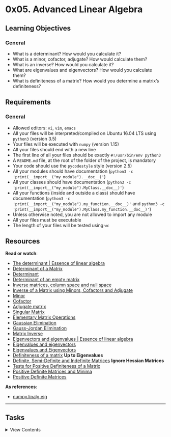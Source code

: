 # 0x05. Advanced Linear Algebra

## Learning Objectives


### General

*   What is a determinant? How would you calculate it?
*   What is a minor, cofactor, adjugate? How would calculate them?
*   What is an inverse? How would you calculate it?
*   What are eigenvalues and eigenvectors? How would you calculate them?
*   What is definiteness of a matrix? How would you determine a matrix’s definiteness?

## Requirements

### General

*   Allowed editors: `vi`, `vim`, `emacs`
*   All your files will be interpreted/compiled on Ubuntu 16.04 LTS using `python3` (version 3.5)
*   Your files will be executed with `numpy` (version 1.15)
*   All your files should end with a new line
*   The first line of all your files should be exactly `#!/usr/bin/env python3`
*   A `README.md` file, at the root of the folder of the project, is mandatory
*   Your code should use the `pycodestyle` style (version 2.5)
*   All your modules should have documentation (`python3 -c 'print(__import__("my_module").__doc__)'`)
*   All your classes should have documentation (`python3 -c 'print(__import__("my_module").MyClass.__doc__)'`)
*   All your functions (inside and outside a class) should have documentation (`python3 -c 'print(__import__("my_module").my_function.__doc__)'` and `python3 -c 'print(__import__("my_module").MyClass.my_function.__doc__)'`)
*   Unless otherwise noted, you are not allowed to import any module
*   All your files must be executable
*   The length of your files will be tested using `wc`

## Resources

**Read or watch**:

*   [The determinant | Essence of linear algebra](https://www.youtube.com/watch?v=Ip3X9LOh2dk&list=PLZHQObOWTQDPD3MizzM2xVFitgF8hE_ab&index=7&t=0s&ab_channel=3Blue1Brown)
*   [Determinant of a Matrix](https://www.mathsisfun.com/algebra/matrix-determinant.html)
*   [Determinant](https://mathworld.wolfram.com/Determinant.html)
*   [Determinant of an empty matrix](https://www.quora.com/What-is-the-determinant-of-an-empty-matrix-such-as-a-0x0-matrix)
*   [Inverse matrices, column space and null space](https://www.youtube.com/watch?v=uQhTuRlWMxw&list=PLZHQObOWTQDPD3MizzM2xVFitgF8hE_ab&index=8&t=0s&ab_channel=3Blue1Brown)
*   [Inverse of a Matrix using Minors, Cofactors and Adjugate](https://www.mathsisfun.com/algebra/matrix-inverse-minors-cofactors-adjugate.html)
*   [Minor](https://mathworld.wolfram.com/Minor.html)
*   [Cofactor](https://mathworld.wolfram.com/Cofactor.html)
*   [Adjugate matrix](https://en.wikipedia.org/wiki/Adjugate_matrix)
*   [Singular Matrix](https://mathworld.wolfram.com/SingularMatrix.html)
*   [Elementary Matrix Operations](https://stattrek.com/matrix-algebra/elementary-operations.aspx)
*   [Gaussian Elimination](https://mathworld.wolfram.com/GaussianElimination.html)
*   [Gauss-Jordan Elimination](https://mathworld.wolfram.com/Gauss-JordanElimination.html)
*   [Matrix Inverse](https://mathworld.wolfram.com/MatrixInverse.html)
*   [Eigenvectors and eigenvalues | Essence of linear algebra](https://www.youtube.com/watch?v=PFDu9oVAE-g&ab_channel=3Blue1Brown)
*   [Eigenvalues and eigenvectors](https://en.wikipedia.org/wiki/Eigenvalues_and_eigenvectors)
*   [Eigenvalues and Eigenvectors](https://math.mit.edu/~gs/linearalgebra/ila0601.pdf)
*   [Definiteness of a matrix](https://en.wikipedia.org/wiki/Definite_symmetric_matrix) **Up to Eigenvalues**
*   [Definite, Semi-Definite and Indefinite Matrices](http://mathonline.wikidot.com/definite-semi-definite-and-indefinite-matrices) **Ignore Hessian Matrices**
*   [Tests for Positive Definiteness of a Matrix](https://www.gaussianwaves.com/2013/04/tests-for-positive-definiteness-of-a-matrix/)
*   [Positive Definite Matrices and Minima](https://www.youtube.com/watch?v=tccVVUnLdbc&ab_channel=MITOpenCourseWare)
*   [Positive Definite Matrices](https://www.math.utah.edu/~zwick/Classes/Fall2012_2270/Lectures/Lecture33_with_Examples.pdf)

**As references**:

*   [numpy.linalg.eig](https://numpy.org/doc/stable/reference/generated/numpy.linalg.eig.html)


* * *

## Tasks
<details>
<summary>View Contents</summary>

#### 0\. Determinant <span class="alert alert-warning mandatory-optional">mandatory</span>

Write a function `def determinant(matrix):` that calculates the determinant of a matrix:

*   `matrix` is a list of lists whose determinant should be calculated
*   If `matrix` is not a list of lists, raise a `TypeError` with the message `matrix must be a list of lists`
*   If `matrix` is not square, raise a `ValueError` with the message `matrix must be a square matrix`
*   The list `[[]]` represents a `0x0` matrix
*   Returns: the determinant of `matrix`

    
```
    alexa@ubuntu-xenial:0x05-advanced_linear_algebra$ ./0-main.py 
    1
    5
    -2
    0
    192
    matrix must be a list of lists
    matrix must be a square matrix
    alexa@ubuntu-xenial:0x05-advanced_linear_algebra$
```
**Repo:**

*   GitHub repository: `holbertonschool-machine_learning`
*   Directory: `math/0x05-advanced_linear_algebra`
*   File: [`0-determinant.py`](./0-determinant.py)

#### 1\. Minor <span class="alert alert-warning mandatory-optional">mandatory</span>

Write a function `def minor(matrix):` that calculates the minor matrix of a matrix:

*   `matrix` is a list of lists whose minor matrix should be calculated
*   If `matrix` is not a list of lists, raise a `TypeError` with the message `matrix must be a list of lists`
*   If `matrix` is not square or is empty, raise a `ValueError` with the message `matrix must be a non-empty square matrix`
*   Returns: the minor matrix of `matrix`
    
```
    alexa@ubuntu-xenial:0x05-advanced_linear_algebra$ ./1-main.py 
    [[1]]
    [[4, 3], [2, 1]]
    [[1, 1], [1, 1]]
    [[-12, -36, 0], [10, -34, -32], [47, 13, -16]]
    matrix must be a list of lists
    matrix must be a non-empty square matrix
    alexa@ubuntu-xenial:0x05-advanced_linear_algebra$
```
**Repo:**

*   GitHub repository: `holbertonschool-machine_learning`
*   Directory: `math/0x05-advanced_linear_algebra`
*   File: [`1-minor.py`](./1-minor.py)

#### 2\. Cofactor <span class="alert alert-warning mandatory-optional">mandatory</span>

Write a function `def cofactor(matrix):` that calculates the cofactor matrix of a matrix:

*   `matrix` is a list of lists whose cofactor matrix should be calculated
*   If `matrix` is not a list of lists, raise a `TypeError` with the message `matrix must be a list of lists`
*   If `matrix` is not square or is empty, raise a `ValueError` with the message `matrix must be a non-empty square matrix`
*   Returns: the cofactor matrix of `matrix`

```
    alexa@ubuntu-xenial:0x05-advanced_linear_algebra$ ./2-main.py 
    [[1]]
    [[4, -3], [-2, 1]]
    [[1, -1], [-1, 1]]
    [[-12, 36, 0], [-10, -34, 32], [47, -13, -16]]
    matrix must be a list of lists
    matrix must be a non-empty square matrix
    alexa@ubuntu-xenial:0x05-advanced_linear_algebra$
```
**Repo:**

*   GitHub repository: `holbertonschool-machine_learning`
*   Directory: `math/0x05-advanced_linear_algebra`
*   File: [`2-cofactor.py`](./2-cofactor.py)

#### 3\. Adjugate <span class="alert alert-warning mandatory-optional">mandatory</span>

Write a function `def adjugate(matrix):` that calculates the adjugate matrix of a matrix:

*   `matrix` is a list of lists whose adjugate matrix should be calculated
*   If `matrix` is not a list of lists, raise a `TypeError` with the message `matrix must be a list of lists`
*   If `matrix` is not square or is empty, raise a `ValueError` with the message `matrix must be a non-empty square matrix`
*   Returns: the adjugate matrix of `matrix`

```   
    alexa@ubuntu-xenial:0x05-advanced_linear_algebra$ ./3-main.py 
    [[1]]
    [[4, -2], [-3, 1]]
    [[1, -1], [-1, 1]]
    [[-12, -10, 47], [36, -34, -13], [0, 32, -16]]
    matrix must be a list of lists
    matrix must be a non-empty square matrix
    alexa@ubuntu-xenial:0x05-advanced_linear_algebra$
```
**Repo:**

*   GitHub repository: `holbertonschool-machine_learning`
*   Directory: `math/0x05-advanced_linear_algebra`
*   File: [`3-adjugate.py`](./3-adjugate.py)

#### 4\. Inverse <span class="alert alert-warning mandatory-optional">mandatory</span>

Write a function `def inverse(matrix):` that calculates the inverse of a matrix:

*   `matrix` is a list of lists whose inverse should be calculated
*   If `matrix` is not a list of lists, raise a `TypeError` with the message `matrix must be a list of lists`
*   If `matrix` is not square or is empty, raise a `ValueError` with the message `matrix must be a non-empty square matrix`
*   Returns: the inverse of `matrix`, or `None` if `matrix` is singular

``` 
    alexa@ubuntu-xenial:0x05-advanced_linear_algebra$ ./4-main.py 
    [[0.2]]
    [[-2.0, 1.0], [1.5, -0.5]]
    None
    [[-0.0625, -0.052083333333333336, 0.24479166666666666], [0.1875, -0.17708333333333334, -0.06770833333333333], [0.0, 0.16666666666666666, -0.08333333333333333]]
    matrix must be a list of lists
    matrix must be a non-empty square matrix
    alexa@ubuntu-xenial:0x05-advanced_linear_algebra$
```
**Repo:**

*   GitHub repository: `holbertonschool-machine_learning`
*   Directory: `math/0x05-advanced_linear_algebra`
*   File: [`4-inverse.py`](./4-inverse.py)


#### 5\. Definiteness <span class="alert alert-warning mandatory-optional">mandatory</span>

Write a function `def definiteness(matrix):` that calculates the definiteness of a matrix:

*   `matrix` is a `numpy.ndarray` of shape `(n, n)` whose definiteness should be calculated
*   If `matrix` is not a `numpy.ndarray`, raise a `TypeError` with the message `matrix must be a numpy.ndarray`
*   If `matrix` is not a valid matrix, return `None`
*   Return: the string `Positive definite`, `Positive semi-definite`, `Negative semi-definite`, `Negative definite`, or `Indefinite` if the matrix is positive definite, positive semi-definite, negative semi-definite, negative definite of indefinite, respectively
*   If `matrix` does not fit any of the above categories, return `None`
*   You may `import numpy as np`
```
    alexa@ubuntu-xenial:0x05-advanced_linear_algebra$ ./5-main.py 
    Positive definite
    Positive semi-definite
    Negative semi-definite
    Negative definite
    Indefinite
    None
    None
    matrix must be a numpy.ndarray
    alexa@ubuntu-xenial:0x05-advanced_linear_algebra$
```
**Repo:**

*   GitHub repository: `holbertonschool-machine_learning`
*   Directory: `math/0x05-advanced_linear_algebra`
*   File: [`5-definiteness.py`](./5-definiteness.py)

</details>

